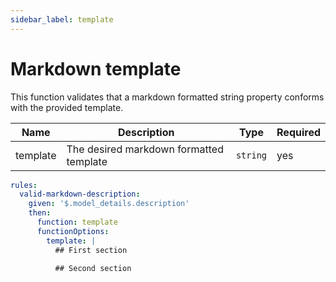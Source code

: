 ```yaml
---
sidebar_label: template
---
```


# Markdown template

This function validates that a markdown formatted string property conforms with the provided template.

| Name     | Description                             | Type     | Required |
| -------- | --------------------------------------- | -------- | -------- |
| template | The desired markdown formatted template | `string` | yes      |

```yaml title="ruleset.yaml"
rules:
  valid-markdown-description:
    given: '$.model_details.description'
    then:
      function: template
      functionOptions:
        template: |
          ## First section

          ## Second section
```
